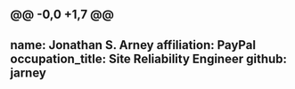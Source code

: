 @@ -0,0 +1,7 @@
 ---
   name: Jonathan S. Arney
   affiliation: PayPal
   occupation_title: Site Reliability Engineer
   github: jarney
 ---
